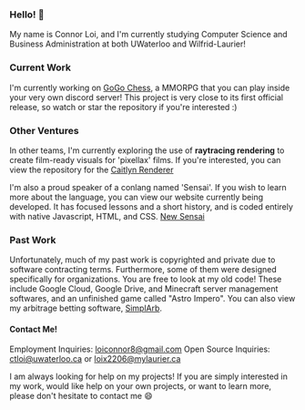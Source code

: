 ### Hello! 👋

My name is Connor Loi, and I'm currently studying Computer Science and Business Administration at both UWaterloo and Wilfrid-Laurier!

### Current Work
I'm currently working on [GoGo Chess](https://github.com/connortbot/gogo-chess), a MMORPG that you can play inside your very own discord server!
This project is very close to its first official release, so watch or star the repository if you're interested :)

### Other Ventures
In other teams, I'm currently exploring the use of **raytracing rendering** to create film-ready visuals for 'pixellax' films. If you're interested, you can view the repository for the [Caitlyn Renderer](https://github.com/Astro-Monkeys/caitlyn)

I'm also a proud speaker of a conlang named 'Sensai'. If you wish to learn more about the language, you can view our website currently being developed.
It has focused lessons and a short history, and is coded entirely with native Javascript, HTML, and CSS.
[New Sensai](https://github.com/connortbot/new-sensai)

### Past Work
Unfortunately, much of my past work is copyrighted and private due to software contracting terms. Furthermore, some of them were designed specifically for organizations. You are free to look at my old code!
These include Google Cloud, Google Drive, and Minecraft server management softwares, and an unfinished game called "Astro Impero".
You can also view my arbitrage betting software, [SimplArb](https://github.com/connortbot/simplarb).

#### Contact Me!
Employment Inquiries: loiconnor8@gmail.com
Open Source Inquiries: ctloi@uwaterloo.ca or loix2206@mylaurier.ca

I am always looking for help on my projects! If you are simply interested in my work, would like help on your own projects, or want to learn more, please don't hesitate to contact me 😄

